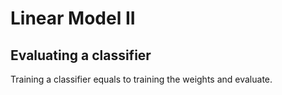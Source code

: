 # Linear Model II

## Evaluating a classifier

Training a classifier equals to training the weights and evaluate.